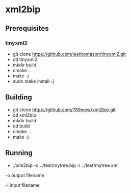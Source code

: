 # xml2bip

## Prerequisites

### tinyxml2
- git clone https://github.com/leethomason/tinyxml2.git
- cd tinyxml2
- mkdir build
- cmake ..
- make -j
- sudo make install -j

## Building
- git clone https://github.com/789wpw/xml2bip.git
- cd xml2bip
- mkdir build 
- cd build
- cmake ..
- make -j

## Running
- ./xml2bip -o ../test/mytree.bip -i ../test/mytree.xml

-o output filename 

-i input filename
